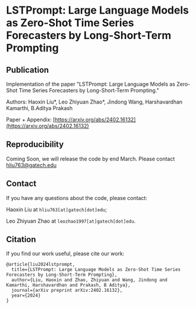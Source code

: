 # LSTPrompt: Large Language Models as Zero-Shot Time Series Forecasters by Long-Short-Term Prompting

## Publication

Implementation of the paper "LSTPrompt: Large Language Models as Zero-Shot Time Series Forecasters by Long-Short-Term Prompting."

Authors: Haoxin Liu*, Leo Zhiyuan Zhao*, Jindong Wang, Harshavardhan Kamarthi, B.Aditya Prakash

Paper + Appendix: [https://arxiv.org/abs/2402.16132](https://arxiv.org/abs/2402.16132)

## Reproducibility
Coming Soon, we will release the code by end March. Please contact hliu763@gatech.edu

## Contact

If you have any questions about the code, please contact:

Haoxin Liu at ```hliu763[at]gatech[dot]edu```;

Leo Zhiyuan Zhao at  ```leozhao1997[at]gatech[dot]edu```.

## Citation

If you find our work useful, please cite our work:

```
@article{liu2024lstprompt,
  title={LSTPrompt: Large Language Models as Zero-Shot Time Series Forecasters by Long-Short-Term Prompting},
  author={Liu, Haoxin and Zhao, Zhiyuan and Wang, Jindong and Kamarthi, Harshavardhan and Prakash, B Aditya},
  journal={arXiv preprint arXiv:2402.16132},
  year={2024}
}
```
